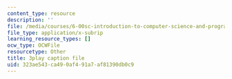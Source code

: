 ```yaml
---
content_type: resource
description: ''
file: /media/courses/6-00sc-introduction-to-computer-science-and-programming-spring-2011/323ae543ca490af491a7af81390db0c9_K1w2o5i0NGQ.srt
file_type: application/x-subrip
learning_resource_types: []
ocw_type: OCWFile
resourcetype: Other
title: 3play caption file
uid: 323ae543-ca49-0af4-91a7-af81390db0c9
---
```

